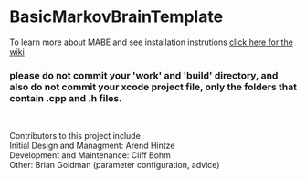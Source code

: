 # BasicMarkovBrainTemplate

To learn more about MABE and see installation instrutions [click here for the wiki](https://github.com/ahnt/BasicMarkovBrainTemplate/wiki)

### please do not commit your 'work' and 'build' directory, and also do not commit your xcode project file, only the folders that contain .cpp and .h files.<br>
<br>

Contributors to this project include<br>
Initial Design and Managment: Arend Hintze<br>
Development and Maintenance: Cliff Bohm<br>
Other: Brian Goldman (parameter configuration, advice)<br>

